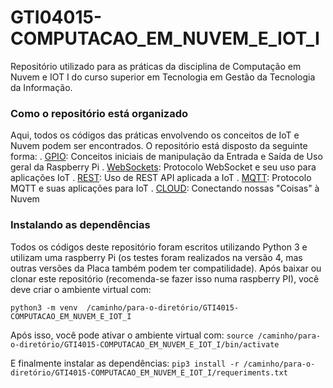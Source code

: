 # GTI04015-COMPUTACAO_EM_NUVEM_E_IOT_I
Repositório utilizado para as práticas da disciplina de Computação em Nuvem e IOT I do curso superior em Tecnologia em Gestão da Tecnologia da Informação.

### Como o repositório está organizado
Aqui, todos os códigos das práticas envolvendo os conceitos de IoT e Nuvem podem ser encontrados. O repositório está disposto da seguinte forma:
. [GPIO](/GPIO/): Conceitos iniciais de manipulação da Entrada e Saída de Uso geral da Raspberry Pi
. [WebSockets](/WebSockets/): Protocolo WebSocket e seu uso para aplicações IoT
. [REST](/REST/): Uso de REST API aplicada a IoT
. [MQTT](/MQTT/): Protocolo MQTT e suas aplicações para IoT
. [CLOUD](/CLOUD/): Conectando nossas "Coisas" à Nuvem
### Instalando as dependências
Todos os códigos deste repositório foram escritos utilizando Python 3 e utilizam uma raspberry Pi (os testes foram realizados na versão 4, mas outras versões da Placa também podem ter compatilidade). Após baixar ou clonar este repositório (recomenda-se fazer isso numa raspberry PI), você deve criar o ambiente virtual com:

```python3 -m venv  /caminho/para-o-diretório/GTI4015-COMPUTACAO_EM_NUVEM_E_IOT_I```

Após isso, você pode ativar o ambiente virtual com:
```source /caminho/para-o-diretório/GTI4015-COMPUTACAO_EM_NUVEM_E_IOT_I/bin/activate```

E finalmente instalar as dependências:
```pip3 install -r /caminho/para-o-diretório/GTI4015-COMPUTACAO_EM_NUVEM_E_IOT_I/requeriments.txt```



